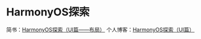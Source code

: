# HarmonyOS探索
简书：[HarmonyOS探索（UI篇——布局）](https://www.jianshu.com/p/b3318e4b73b9)
个人博客：[HarmonyOS探索（UI篇）](https://blog.yookingh.cn/dev/20201218-HarmonyOS-UI.html)
